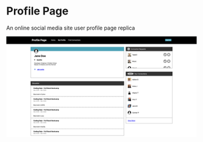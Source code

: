 # Profile Page

An online social media site user profile page replica

![Profile Page Image](https://github.com/GreenJ84/Web_Dev_Week_2/raw/master/Profile_Page2/images/ProfilePage.png)